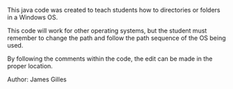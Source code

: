 This java code was created to teach students
how to directories or folders in a Windows OS.

This code will work for other operating systems,
but the student must remember to change the path
and follow the path sequence of the OS being used.

By following the comments within the code, the edit
can be made in the proper location.

Author: James Gilles

